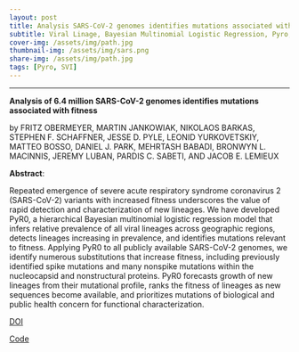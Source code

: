 ```yaml
---
layout: post
title: Analysis SARS-CoV-2 genomes identifies mutations associated with fitness
subtitle: Viral Linage, Bayesian Multinomial Logistic Regression, Pyro, SVI
cover-img: /assets/img/path.jpg
thumbnail-img: /assets/img/sars.png
share-img: /assets/img/path.jpg
tags: [Pyro, SVI]
---
```


___

**Analysis of 6.4 million SARS-CoV-2 genomes identifies mutations associated with fitness**

by FRITZ OBERMEYER, MARTIN JANKOWIAK, NIKOLAOS BARKAS, STEPHEN F. SCHAFFNER, JESSE D. PYLE, LEONID YURKOVETSKIY, MATTEO BOSSO, DANIEL J. PARK, MEHRTASH BABADI, BRONWYN L. MACINNIS, JEREMY LUBAN, PARDIS C. SABETI, AND JACOB E. LEMIEUX 

**Abstract**:

Repeated emergence of severe acute respiratory syndrome coronavirus 2 (SARS-CoV-2) variants with increased fitness underscores the value of rapid detection and characterization of new lineages. We have developed PyR0, a hierarchical Bayesian multinomial logistic regression model that infers relative prevalence of all viral lineages across geographic regions, detects lineages increasing in prevalence, and identifies mutations relevant to fitness. Applying PyR0 to all publicly available SARS-CoV-2 genomes, we identify numerous substitutions that increase fitness, including previously identified spike mutations and many nonspike mutations within the nucleocapsid and nonstructural proteins. PyR0 forecasts growth of new lineages from their mutational profile, ranks the fitness of lineages as new sequences become available, and prioritizes mutations of biological and public health concern for functional characterization.


[DOI](https://doi.org/10.1126/science.abm1208)

[Code](https://zenodo.org/record/6399987)